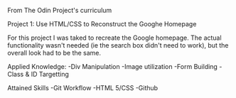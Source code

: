 From The Odin Project's curriculum

Project 1: Use HTML/CSS to Reconstruct the Googhe Homepage

For this project I was taked to recreate the Google  homepage. The actual functionality wasn't needed (ie the search box didn't need to work), but the overall look had to be the same.

Applied Knowledge:
-Div Manipulation
-Image utilization
-Form Building
-Class & ID Targetting

Attained Skills
-Git Workflow
-HTML 5/CSS
-Github
